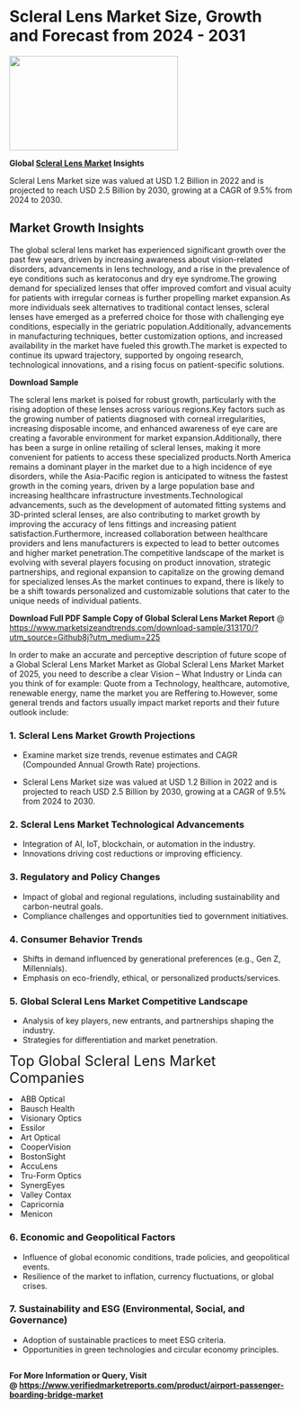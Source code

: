 <H1>Scleral Lens Market Size, Growth and Forecast from 2024 - 2031</H1><img class="aligncenter size-medium wp-image-584254" src="https://thirdeyenews.in/wp-content/uploads/2024/09/Global-Market-Research-300x168.jpeg" alt="" width="300" height="168" /><p><strong>Global&nbsp;<a href="https://www.marketsizeandtrends.com/download-sample/313170/?utm_source=Github8j?utm_medium=225">Scleral Lens Market</a> Insights</strong></p><p>Scleral Lens Market size was valued at USD 1.2 Billion in 2022 and is projected to reach USD 2.5 Billion by 2030, growing at a CAGR of 9.5% from 2024 to 2030.</p><p><h2>Market Growth Insights</h2> <p>The global scleral lens market has experienced significant growth over the past few years, driven by increasing awareness about vision-related disorders, advancements in lens technology, and a rise in the prevalence of eye conditions such as keratoconus and dry eye syndrome.The growing demand for specialized lenses that offer improved comfort and visual acuity for patients with irregular corneas is further propelling market expansion.As more individuals seek alternatives to traditional contact lenses, scleral lenses have emerged as a preferred choice for those with challenging eye conditions, especially in the geriatric population.Additionally, advancements in manufacturing techniques, better customization options, and increased availability in the market have fueled this growth.The market is expected to continue its upward trajectory, supported by ongoing research, technological innovations, and a rising focus on patient-specific solutions.</p> <p><strong>Download Sample</strong></p> <p>The scleral lens market is poised for robust growth, particularly with the rising adoption of these lenses across various regions.Key factors such as the growing number of patients diagnosed with corneal irregularities, increasing disposable income, and enhanced awareness of eye care are creating a favorable environment for market expansion.Additionally, there has been a surge in online retailing of scleral lenses, making it more convenient for patients to access these specialized products.North America remains a dominant player in the market due to a high incidence of eye disorders, while the Asia-Pacific region is anticipated to witness the fastest growth in the coming years, driven by a large population base and increasing healthcare infrastructure investments.Technological advancements, such as the development of automated fitting systems and 3D-printed scleral lenses, are also contributing to market growth by improving the accuracy of lens fittings and increasing patient satisfaction.Furthermore, increased collaboration between healthcare providers and lens manufacturers is expected to lead to better outcomes and higher market penetration.The competitive landscape of the market is evolving with several players focusing on product innovation, strategic partnerships, and regional expansion to capitalize on the growing demand for specialized lenses.As the market continues to expand, there is likely to be a shift towards personalized and customizable solutions that cater to the unique needs of individual patients.<p><span class=""><strong>Download Full PDF Sample Copy of Global Scleral Lens Market Report</strong> @ <a href="https://www.marketsizeandtrends.com/download-sample/313170/?utm_source=Github8j?utm_medium=225" target="_blank">https://www.marketsizeandtrends.com/download-sample/313170/?utm_source=Github8j?utm_medium=225</a></span></p><p>In order to make an accurate and perceptive description of future scope of a Global&nbsp;Scleral Lens Market Market as Global&nbsp;Scleral Lens Market Market of 2025, you need to describe a clear Vision &ndash; What Industry or Linda can you think of for example: Quote from a Technology, healthcare, automotive, renewable energy, name the market you are Reffering to.However, some general trends and factors usually impact market reports and their future outlook include:</p><h3>1.&nbsp;<strong>Scleral Lens Market Growth Projections</strong></h3><ul><li>Examine market size trends, revenue estimates and CAGR (Compounded Annual Growth Rate) projections.</li><li><p>Scleral Lens Market size was valued at USD 1.2 Billion in 2022 and is projected to reach USD 2.5 Billion by 2030, growing at a CAGR of 9.5% from 2024 to 2030.</p></li></ul><h3>2.&nbsp;<strong>Scleral Lens Market Technological Advancements</strong></h3><ul><li>Integration of AI, IoT, blockchain, or automation in the industry.</li><li>Innovations driving cost reductions or improving efficiency.</li></ul><h3>3.&nbsp;<strong>Regulatory and Policy Changes</strong></h3><ul><li>Impact of global and regional regulations, including sustainability and carbon-neutral goals.</li><li>Compliance challenges and opportunities tied to government initiatives.</li></ul><h3>4.&nbsp;<strong>Consumer Behavior Trends</strong></h3><ul><li>Shifts in demand influenced by generational preferences (e.g., Gen Z, Millennials).</li><li>Emphasis on eco-friendly, ethical, or personalized products/services.</li></ul><h3>5.&nbsp;<strong>Global Scleral Lens Market Competitive Landscape</strong></h3><ul><li>Analysis of key players, new entrants, and partnerships shaping the industry.</li><li>Strategies for differentiation and market penetration.</li></ul><p data-pm-slice="1 1 []"><span style="color: inherit; font-family: inherit; font-size: 25px;">Top Global Scleral Lens Market Companies</span></p><div class="" data-test-id=""><p><li>ABB Optical</li><li> Bausch Health</li><li> Visionary Optics</li><li> Essilor</li><li> Art Optical</li><li> CooperVision</li><li> BostonSight</li><li> AccuLens</li><li> Tru-Form Optics</li><li> SynergEyes</li><li> Valley Contax</li><li> Capricornia</li><li> Menicon</li></p></div><h3>6.&nbsp;<strong>Economic and Geopolitical Factors</strong></h3><ul><li>Influence of global economic conditions, trade policies, and geopolitical events.</li><li>Resilience of the market to inflation, currency fluctuations, or global crises.</li></ul><h3>7.&nbsp;<strong>Sustainability and ESG (Environmental, Social, and Governance)</strong></h3><ul><li>Adoption of sustainable practices to meet ESG criteria.</li><li>Opportunities in green technologies and circular economy principles.</li></ul><h2><strong style="font-size: 14px;">For More Information or Query, Visit @&nbsp;</strong><a style="background-color: #ffffff; font-size: 14px;" href="https://www.marketsizeandtrends.com/report/scleral-lens-market/" target="_blank">https://www.verifiedmarketreports.com/product/airport-passenger-boarding-bridge-market</a></h2>
